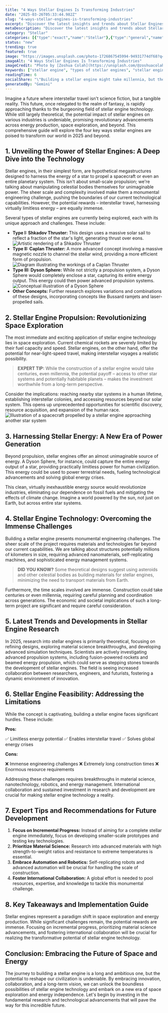 ```yaml
---
title: "4 Ways Stellar Engines Is Transforming Industries"
date: "2025-03-26T05:33:44.982Z"
slug: "4-ways-stellar-engines-is-transforming-industries"
excerpt: "Discover the latest insights and trends about Stellar Engines. This comprehensive guide covers everything you need to know about Stellar Engines in 2025."
metaDescription: "Discover the latest insights and trends about Stellar Engines. This comprehensive guide covers everything you need to know about Stellar Engines in 2025."
category: "Stellar"
categories: [{"type":"exact","name":"Stellar"},{"type":"general","name":"Engineering"},{"type":"medium","name":"Astroengineering"},{"type":"specific","name":"Space Propulsion"},{"type":"niche","name":"Fusion Propulsion"}]
status: "new"
trending: true
featured: true
image: "https://images.unsplash.com/photo-1726867545994-94931774df68?q=85&w=1200&fit=max&fm=webp&auto=compress"
imageAlt: "4 Ways Stellar Engines Is Transforming Industries"
imageCredit: "Photo by [Zoshua Colah](https://unsplash.com/@zoshuacolah) on Unsplash"
keywords: ["stellar engine", "types of stellar engines", "stellar engine propulsion", "how stellar engines work", "stellar engine technology", "build a stellar engine", "stellar engine science fiction", "best stellar engine designs", "cost of stellar engine", "stellar engine feasibility"]
readingTime: 6
socialShare: "\"Building a stellar engine might take millennia, but the payoff – interstellar travel and limitless energy – makes it the most ambitious, worthwhile project humanity could ever undertake.\""
generatedBy: "Gemini"
---
```




Imagine a future where interstellar travel isn't science fiction, but a tangible reality.  This future, once relegated to the realm of fantasy, is rapidly approaching thanks to the burgeoning field of stellar engine technology. While still largely theoretical, the potential impact of stellar engines on various industries is undeniable, promising revolutionary advancements across energy production, space exploration, and beyond. This comprehensive guide will explore the four key ways stellar engines are poised to transform our world in 2025 and beyond.

## 1. Unveiling the Power of Stellar Engines: A Deep Dive into the Technology

Stellar engines, in their simplest form, are hypothetical megastructures designed to harness the energy of a star to propel a spacecraft or even an entire planetary system.  This isn't about small-scale propulsion; we're talking about manipulating celestial bodies themselves for unimaginable power.  The sheer scale and complexity involved make them a monumental engineering challenge, pushing the boundaries of our current technological capabilities.  However, the potential rewards – interstellar travel, harnessing virtually limitless energy – are equally immense.

Several types of stellar engines are currently being explored, each with its unique approach and challenges.  These include:

* **Type I: Shkadov Thruster:** This design uses a massive solar sail to reflect a fraction of the star's light, generating thrust over eons. ![Artistic rendering of a Shkadov Thruster](https://images.unsplash.com/photo-1541674162775-15fd6b6802e3?q=85&w=1200&fit=max&fm=webp&auto=compress)
* **Type II: Caplan Thruster:** A more advanced concept involving a massive magnetic nozzle to channel the stellar wind, providing a more efficient form of propulsion. ![Diagram illustrating the workings of a Caplan Thruster](https://images.unsplash.com/photo-1565730350847-293cbe3fa4a3?q=85&w=1200&fit=max&fm=webp&auto=compress)
* **Type III: Dyson Sphere:** While not strictly a propulsion system, a Dyson Sphere would completely enclose a star, capturing its entire energy output. This energy could then power advanced propulsion systems. ![Conceptual illustration of a Dyson Sphere](https://images.unsplash.com/photo-1726867545994-94931774df68?q=85&w=1200&fit=max&fm=webp&auto=compress)
* **Other Concepts:**  Further research explores variations and combinations of these designs, incorporating concepts like Bussard ramjets and laser-propelled sails.

## 2. Stellar Engine Propulsion: Revolutionizing Space Exploration

The most immediate and exciting application of stellar engine technology lies in space exploration. Current chemical rockets are severely limited by their fuel capacity and speed.  Stellar engines, on the other hand, offer the potential for near-light-speed travel, making interstellar voyages a realistic possibility.

> **EXPERT TIP:**  While the construction of a stellar engine would take centuries, even millennia, the potential payoff – access to other star systems and potentially habitable planets – makes the investment worthwhile from a long-term perspective.

Consider the implications: reaching nearby star systems in a human lifetime, establishing interstellar colonies, and accessing resources beyond our solar system.  This opens up unprecedented opportunities for scientific discovery, resource acquisition, and expansion of the human race.  ![Illustration of a spacecraft propelled by a stellar engine approaching another star system](https://images.unsplash.com/photo-1578972474824-cdbb7acd7de2?q=85&w=1200&fit=max&fm=webp&auto=compress)

## 3. Harnessing Stellar Energy: A New Era of Power Generation

Beyond propulsion, stellar engines offer an almost unimaginable source of energy.  A Dyson Sphere, for instance, could capture the entire energy output of a star, providing practically limitless power for human civilization. This energy could be used to power terrestrial needs, fueling technological advancements and solving global energy crises.

This clean, virtually inexhaustible energy source would revolutionize industries, eliminating our dependence on fossil fuels and mitigating the effects of climate change.  Imagine a world powered by the sun, not just on Earth, but across entire star systems.

## 4. Stellar Engine Technology: Overcoming the Immense Challenges

Building a stellar engine presents monumental engineering challenges. The sheer scale of the project requires materials and technologies far beyond our current capabilities.  We are talking about structures potentially millions of kilometers in size, requiring advanced nanomaterials, self-replicating machines, and sophisticated energy management systems.

> **DID YOU KNOW?**  Some theoretical designs suggest using asteroids and other celestial bodies as building materials for stellar engines, minimizing the need to transport materials from Earth.

Furthermore, the time scales involved are immense.  Construction could take centuries or even millennia, requiring careful planning and coordination across generations.  The economic and societal implications of such a long-term project are significant and require careful consideration.

## 5. Latest Trends and Developments in Stellar Engine Research

In 2025, research into stellar engines is primarily theoretical, focusing on refining designs, exploring material science breakthroughs, and developing advanced simulation techniques.  Scientists are actively investigating advanced propulsion systems, including fusion-powered rockets and beamed energy propulsion, which could serve as stepping stones towards the development of stellar engines.  The field is seeing increased collaboration between researchers, engineers, and futurists, fostering a dynamic environment of innovation.

## 6. Stellar Engine Feasibility: Addressing the Limitations

While the concept is captivating, building a stellar engine faces significant hurdles. These include:

**Pros:**

✅ Limitless energy potential
✅ Enables interstellar travel
✅ Solves global energy crises

**Cons:**

❌ Immense engineering challenges
❌ Extremely long construction times
❌ Enormous resource requirements

Addressing these challenges requires breakthroughs in material science, nanotechnology, robotics, and energy management.  International collaboration and sustained investment in research and development are crucial for making stellar engine technology a reality.

## 7. Expert Tips and Recommendations for Future Development

1. **Focus on Incremental Progress:** Instead of aiming for a complete stellar engine immediately, focus on developing smaller-scale prototypes and testing key technologies.
2. **Prioritize Material Science:**  Research into advanced materials with high strength-to-weight ratios and resistance to extreme temperatures is essential.
3. **Embrace Automation and Robotics:**  Self-replicating robots and advanced automation will be crucial for handling the scale of construction.
4. **Foster International Collaboration:**  A global effort is needed to pool resources, expertise, and knowledge to tackle this monumental challenge.

## 8. Key Takeaways and Implementation Guide

Stellar engines represent a paradigm shift in space exploration and energy production.  While significant challenges remain, the potential rewards are immense.  Focusing on incremental progress, prioritizing material science advancements, and fostering international collaboration will be crucial for realizing the transformative potential of stellar engine technology.

## Conclusion: Embracing the Future of Space and Energy

The journey to building a stellar engine is a long and ambitious one, but the potential to reshape our civilization is undeniable.  By embracing innovation, collaboration, and a long-term vision, we can unlock the boundless possibilities of stellar engine technology and embark on a new era of space exploration and energy independence. Let's begin by investing in the fundamental research and technological advancements that will pave the way for this incredible future.


